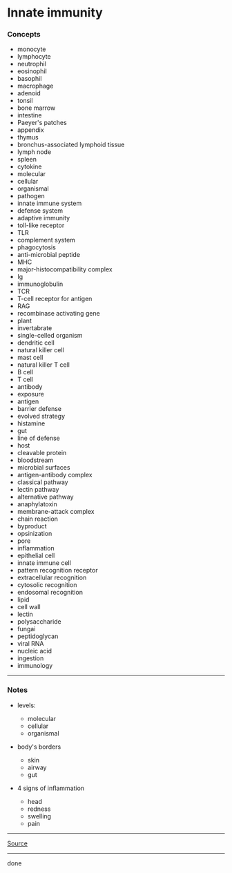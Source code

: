 # Innate immunity

### Concepts

- monocyte
- lymphocyte
- neutrophil
- eosinophil
- basophil
- macrophage
- adenoid
- tonsil
- bone marrow
- intestine
- Paeyer's patches
- appendix
- thymus
- bronchus-associated lymphoid tissue
- lymph node
- spleen
- cytokine
- molecular
- cellular
- organismal
- pathogen
- innate immune system
- defense system
- adaptive immunity
- toll-like receptor
- TLR
- complement system
- phagocytosis
- anti-microbial peptide
- MHC
- major-histocompatibility complex
- Ig
- immunoglobulin
- TCR
- T-cell receptor for antigen
- RAG
- recombinase activating gene
- plant
- invertabrate
- single-celled organism
- dendritic cell
- natural killer cell
- mast cell
- natural killer T cell
- B cell
- T cell
- antibody
- exposure
- antigen
- barrier defense
- evolved strategy
- histamine
- gut
- line of defense
- host
- cleavable protein
- bloodstream
- microbial surfaces
- antigen-antibody complex
- classical pathway
- lectin pathway
- alternative pathway
- anaphylatoxin
- membrane-attack complex
- chain reaction
- byproduct
- opsinization
- pore
- inflammation
- epithelial cell
- innate immune cell
- pattern recognition receptor
- extracellular recognition
- cytosolic recognition
- endosomal recognition
- lipid
- cell wall
- lectin
- polysaccharide
- fungai
- peptidoglycan
- viral RNA
- nucleic acid
- ingestion
- immunology

---

### Notes

- levels:
    - molecular
    - cellular
    - organismal

- body's borders
    - skin
    - airway
    - gut

- 4 signs of inflammation
    - head
    - redness
    - swelling
    - pain

---

[Source](https://youtu.be/sNIcR1PAGIk)

---

done